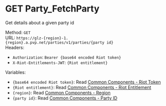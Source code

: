 # GET Party_FetchParty

Get details about a given party id  


Method: `GET`  
URL: `https://glz-{region}-1.{region}.a.pvp.net/parties/v1/parties/{party id}`  
Headers:
 - `Authorization`: `Bearer {base64 encoded Riot token}`
 - `X-Riot-Entitlements-JWT`: `{Riot entitlement}`

Variables:
 - `{base64 encoded Riot token}`: Read [Common Components - Riot Token](..\common-components.md#riot-token)
 - `{Riot entitlement}`: Read [Common Components - Riot Entitlement](..\common-components.md#riot-entitlement)
 - `{region}`: Read [Common Components - Region](..\common-components.md#region)
 - `{party id}`: Read [Common Components - Party ID](..\common-components.md#party-id)

